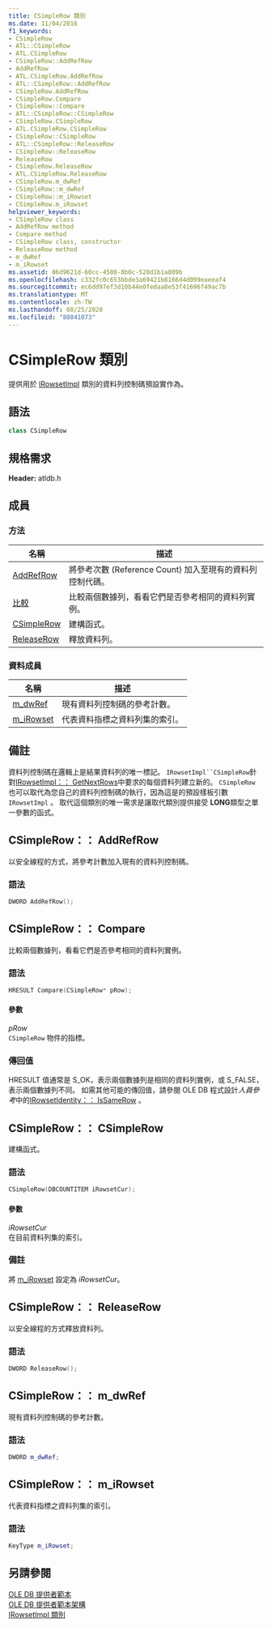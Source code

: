 ```yaml
---
title: CSimpleRow 類別
ms.date: 11/04/2016
f1_keywords:
- CSimpleRow
- ATL::CSimpleRow
- ATL.CSimpleRow
- CSimpleRow::AddRefRow
- AddRefRow
- ATL.CSimpleRow.AddRefRow
- ATL::CSimpleRow::AddRefRow
- CSimpleRow.AddRefRow
- CSimpleRow.Compare
- CSimpleRow::Compare
- ATL::CSimpleRow::CSimpleRow
- CSimpleRow.CSimpleRow
- ATL.CSimpleRow.CSimpleRow
- CSimpleRow::CSimpleRow
- ATL::CSimpleRow::ReleaseRow
- CSimpleRow::ReleaseRow
- ReleaseRow
- CSimpleRow.ReleaseRow
- ATL.CSimpleRow.ReleaseRow
- CSimpleRow.m_dwRef
- CSimpleRow::m_dwRef
- CSimpleRow::m_iRowset
- CSimpleRow.m_iRowset
helpviewer_keywords:
- CSimpleRow class
- AddRefRow method
- Compare method
- CSimpleRow class, constructor
- ReleaseRow method
- m_dwRef
- m_iRowset
ms.assetid: 06d9621d-60cc-4508-8b0c-528d1b1a809b
ms.openlocfilehash: c332fc0c653bbde3a69421b8166d4d099eaeeaf4
ms.sourcegitcommit: ec6dd97ef3d10b44e0fedaa8e53f41696f49ac7b
ms.translationtype: MT
ms.contentlocale: zh-TW
ms.lasthandoff: 08/25/2020
ms.locfileid: "88841073"
---
```

# <a name="csimplerow-class"></a>CSimpleRow 類別

提供用於 [IRowsetImpl](../../data/oledb/irowsetimpl-class.md) 類別的資料列控制碼預設實作為。

## <a name="syntax"></a>語法

```cpp
class CSimpleRow
```

## <a name="requirements"></a>規格需求

**Header:** atldb.h

## <a name="members"></a>成員

### <a name="methods"></a>方法

| 名稱 | 描述 |
|-|-|
|[AddRefRow](#addrefrow)|將參考次數 (Reference Count) 加入至現有的資料列控制代碼。|
|[比較](#compare)|比較兩個數據列，看看它們是否參考相同的資料列實例。|
|[CSimpleRow](#csimplerow)|建構函式。|
|[ReleaseRow](#releaserow)|釋放資料列。|

### <a name="data-members"></a>資料成員

| 名稱 | 描述 |
|-|-|
|[m_dwRef](#dwref)|現有資料列控制碼的參考計數。|
|[m_iRowset](#irowset)|代表資料指標之資料列集的索引。|

## <a name="remarks"></a>備註

資料列控制碼在邏輯上是結果資料列的唯一標記。 `IRowsetImpl``CSimpleRow`針對[IRowsetImpl：： GetNextRows](../../data/oledb/irowsetimpl-getnextrows.md)中要求的每個資料列建立新的。 `CSimpleRow` 也可以取代為您自己的資料列控制碼的執行，因為這是的預設樣板引數 `IRowsetImpl` 。 取代這個類別的唯一需求是讓取代類別提供接受 **LONG**類型之單一參數的函式。

## <a name="csimplerowaddrefrow"></a><a name="addrefrow"></a> CSimpleRow：： AddRefRow

以安全線程的方式，將參考計數加入現有的資料列控制碼。

### <a name="syntax"></a>語法

```cpp
DWORD AddRefRow();
```

## <a name="csimplerowcompare"></a><a name="compare"></a> CSimpleRow：： Compare

比較兩個數據列，看看它們是否參考相同的資料列實例。

### <a name="syntax"></a>語法

```cpp
HRESULT Compare(CSimpleRow* pRow);
```

#### <a name="parameters"></a>參數

*pRow*<br/>
`CSimpleRow` 物件的指標。

### <a name="return-value"></a>傳回值

HRESULT 值通常是 S_OK，表示兩個數據列是相同的資料列實例，或 S_FALSE，表示兩個數據列不同。 如需其他可能的傳回值，請參閱 OLE DB 程式設計*人員參考*中的[IRowsetIdentity：： IsSameRow](/previous-versions/windows/desktop/ms719629(v=vs.85)) 。

## <a name="csimplerowcsimplerow"></a><a name="csimplerow"></a> CSimpleRow：： CSimpleRow

建構函式。

### <a name="syntax"></a>語法

```cpp
CSimpleRow(DBCOUNTITEM iRowsetCur);
```

#### <a name="parameters"></a>參數

*iRowsetCur*<br/>
在目前資料列集的索引。

### <a name="remarks"></a>備註

將 [m_iRowset](../../data/oledb/csimplerow-m-irowset.md) 設定為 *iRowsetCur*。

## <a name="csimplerowreleaserow"></a><a name="releaserow"></a> CSimpleRow：： ReleaseRow

以安全線程的方式釋放資料列。

### <a name="syntax"></a>語法

```cpp
DWORD ReleaseRow();
```

## <a name="csimplerowm_dwref"></a><a name="dwref"></a> CSimpleRow：： m_dwRef

現有資料列控制碼的參考計數。

### <a name="syntax"></a>語法

```cpp
DWORD m_dwRef;
```

## <a name="csimplerowm_irowset"></a><a name="irowset"></a> CSimpleRow：： m_iRowset

代表資料指標之資料列集的索引。

### <a name="syntax"></a>語法

```cpp
KeyType m_iRowset;
```

## <a name="see-also"></a>另請參閱

[OLE DB 提供者範本](../../data/oledb/ole-db-provider-templates-cpp.md)<br/>
[OLE DB 提供者範本架構](../../data/oledb/ole-db-provider-template-architecture.md)<br/>
[IRowsetImpl 類別](../../data/oledb/irowsetimpl-class.md)
